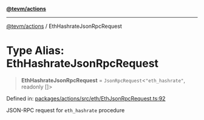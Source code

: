 [**@tevm/actions**](../README.md)

***

[@tevm/actions](../globals.md) / EthHashrateJsonRpcRequest

# Type Alias: EthHashrateJsonRpcRequest

> **EthHashrateJsonRpcRequest** = `JsonRpcRequest`\<`"eth_hashrate"`, readonly \[\]\>

Defined in: [packages/actions/src/eth/EthJsonRpcRequest.ts:92](https://github.com/evmts/tevm-monorepo/blob/main/packages/actions/src/eth/EthJsonRpcRequest.ts#L92)

JSON-RPC request for `eth_hashrate` procedure
